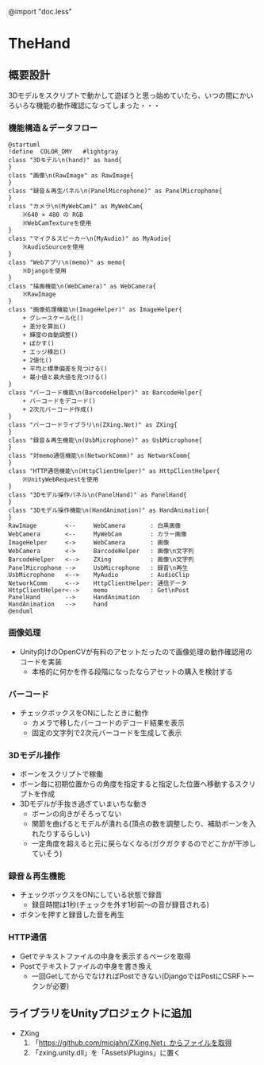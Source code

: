 @import "doc.less"

# TheHand

## 概要設計

3Dモデルをスクリプトで動かして遊ぼうと思っ始めていたら、いつの間にかいろいろな機能の動作確認になってしまった・・・

### 機能構造＆データフロー

```plantuml
@startuml
!define  COLOR_DMY   #lightgray
class "3Dモデル\n(hand)" as hand{
}
class "画像\n(RawImage" as RawImage{
}
class "録音＆再生パネル\n(PanelMicrophone)" as PanelMicrophone{
}
class "カメラ\n(MyWebCam)" as MyWebCam{
    ※640 × 480 の RGB
    ※WebCamTextureを使用
}
class "マイク＆スピーカー\n(MyAudio)" as MyAudio{
    ※AudioSourceを使用
}
class "Webアプリ\n(memo)" as memo{
    ※Djangoを使用
}
class "描画機能\n(WebCamera)" as WebCamera{
    ※RawImage
}
class "画像処理機能\n(ImageHelper)" as ImageHelper{
    + グレースケール化()
    + 差分を算出()
    + 輝度の自動調整()
    + ぼかす()
    + エッジ検出()
    + 2値化()
    + 平均と標準偏差を見つける()
    + 最小値と最大値を見つける()
}
class "バーコード機能\n(BarcodeHelper)" as BarcodeHelper{
    + バーコードをデコード()
    + 2次元バーコード作成()
}
class "バーコードライブラリ\n(ZXing.Net)" as ZXing{
}
class "録音＆再生機能\n(UsbMicrophone)" as UsbMicrophone{
}
class "対memo通信機能\n(NetworkComm)" as NetworkComm{
}
class "HTTP通信機能\n(HttpClientHelper)" as HttpClientHelper{
    ※UnityWebRequestを使用
}
class "3Dモデル操作パネル\n(PanelHand)" as PanelHand{
}
class "3Dモデル操作機能\n(HandAnimation)" as HandAnimation{
}
RawImage        <--     WebCamera       : 白黒画像
WebCamera       <--     MyWebCam        : カラー画像
ImageHelper     <->     WebCamera       : 画像
WebCamera       <->     BarcodeHelper   : 画像\n文字列
BarcodeHelper   <-->    ZXing           : 画像\n文字列
PanelMicrophone -->     UsbMicrophone   : 録音\n再生
UsbMicrophone   <-->    MyAudio         : AudioClip
NetworkComm     <-->    HttpClientHelper: 通信データ
HttpClientHelper<-->    memo            : Get\nPost
PanelHand       -->     HandAnimation
HandAnimation   -->     hand
@enduml
```

### 画像処理

- Unity向けのOpenCVが有料のアセットだったので画像処理の動作確認用のコードを実装
  - 本格的に何かを作る段階になったならアセットの購入を検討する

### バーコード

- チェックボックスをONにしたときに動作
  - カメラで移したバーコードのデコード結果を表示
  - 固定の文字列で2次元バーコードを生成して表示

### 3Dモデル操作

- ボーンをスクリプトで稼働
- ボーン毎に初期位置からの角度を指定すると指定した位置へ移動するスクリプトを作成
- 3Dモデルが手抜き過ぎていまいちな動き
  - ボーンの向きがそろってない
  - 関節を曲げるとモデルが潰れる(頂点の数を調整したり、補助ボーンを入れたりするらしい)
  - 一定角度を超えると元に戻らなくなる(ガクガクするのでどこかが干渉していそう)

### 録音＆再生機能

- チェックボックスをONにしている状態で録音
  - 録音時間は1秒(チェックを外す1秒前～の音が録音される)
- ボタンを押すと録音した音を再生

### HTTP通信

- Getでテキストファイルの中身を表示するページを取得
- Postでテキストファイルの中身を書き換え
  - 一回GetしてからでなければPostできない(DjangoではPostにCSRFトークンが必要)

## ライブラリをUnityプロジェクトに追加

- ZXing
  1. 「https://github.com/micjahn/ZXing.Net」からファイルを取得
  2. 「zxing.unity.dll」を「Assets\Plugins」に置く

